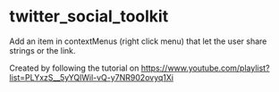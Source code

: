 # twitter_social_toolkit
Add an item in contextMenus (right click menu) that let the user share strings or the link.

Created by following the tutorial on https://www.youtube.com/playlist?list=PLYxzS__5yYQlWil-vQ-y7NR902ovyq1Xi
